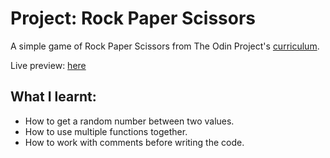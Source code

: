 # Project: Rock Paper Scissors

<p>A simple game of Rock Paper Scissors from The Odin Project's <a href="https://www.theodinproject.com/lessons/foundations-rock-paper-scissors">curriculum</a>.</p>
<p>Live preview: <a href="https://emuel-vassallo.github.io/rock-paper-scissors/">here</a></p>

## What I learnt:

<ul>
  <li>How to get a random number between two values.</li>
  <li>How to use multiple functions together.</li>
  <li>How to work with comments before writing the code.</li>
</ul>
